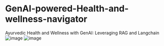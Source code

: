 # GenAI-powered-Health-and-wellness-navigator
Ayurvedic Health and Wellness with GenAI: Leveraging RAG and Langchain
![image](https://github.com/AdithMurari/GenAI-powered-Health-and-wellness-navigator/assets/140071841/d8f3ee83-cc7a-4bf3-91f0-ac5b845be363)
![image](https://github.com/AdithMurari/GenAI-powered-Health-and-wellness-navigator/assets/140071841/90cda9b2-bc1d-43cd-9f18-e16813c05e00)

